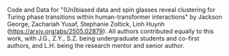 Code and Data for "(Un)biased data and spin glasses reveal clustering for Turing phase transitions within human-transformer interactions" by Jackson George, Zachariah Yusaf, Stephanie Zoltick, Linh Huynh (https://arxiv.org/abs/2505.02879). All authors contributed equally to this work, with J.G., Z.Y., S.Z. being undergraduate students and co-first authors, and L.H. being the research mentor and senior author.
